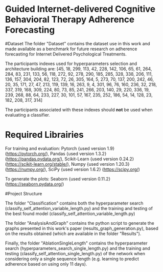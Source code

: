 # Guided Internet-delivered Cognitive Behavioral Therapy Adherence Forecasting

#Dataset
The folder "Dataset" contains the dataset use in this work and made available as a benchmark for future research on
adherence forecasting for Internet Delivered Psychological Treatments.

The participants indexes used for hyperparameters selection and architecture building are:
[45, 18, 299, 113, 42, 228, 142, 106, 65, 61, 264, 284, 83, 231, 133, 56, 118, 272, 92, 278, 290, 185, 285, 328, 338,
206, 111, 136, 157, 304, 204, 82, 123, 72, 26, 305, 164, 5, 273, 70, 137, 200, 242, 46, 20, 35, 171, 27, 47, 213, 119, 
139, 16, 263, 9, 4, 301, 96, 76, 160, 236, 32, 218, 337, 319, 168, 309, 224, 80, 73, 85, 241, 266, 203, 140, 29, 220,
336, 19, 239, 268, 88, 64, 233, 227, 30, 101, 57, 167, 235, 252, 186, 54, 14, 128, 23, 182, 208, 317, 314]

The participants associated with these indexes should **not** be used when evaluating a classifier.

# Required Librairies

For training and evaluation: Pytorch {used version 1.9} (https://pytorch.org/), Pandas {used version 1.3.2} 
(https://pandas.pydata.org/), Scikit-Learn {used version 0.24.2} (https://scikit-learn.org/stable/),
Numpy {used version 1.20.3} (https://numpy.org/), SciPy {used version 1.6.2} (https://scipy.org/)

To generate the plots: Seaborn {used version 0.11.2} (https://seaborn.pydata.org/)

#Project Structure

The folder "Classification" contains both the hyperparameter search (classify_self_attention_variable_length.py) and the
training and testing of the best found model (classify_self_attention_variable_length.py)

The folder "AnalysisAndGraph" contains the python script to generate the graphs presented in this work's paper
(results_graph_generation.py), based on the results obtained (which are available in the folder "Results").

Finally, the folder "AblationSingleLength" contains the hyperparameter search (hyperparameters_search_single_length.py)
and the training and testing (classify_self_attention_single_length.py) of the network when considering only a single
sequence length (e.g. learning to predict adherence based on using only 11 days). 
